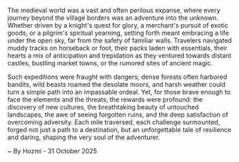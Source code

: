 
The medieval world was a vast and often perilous expanse, where every journey beyond the village borders was an adventure into the unknown. Whether driven by a knight's quest for glory, a merchant's pursuit of exotic goods, or a pilgrim's spiritual yearning, setting forth meant embracing a life under the open sky, far from the safety of familiar walls. Travelers navigated muddy tracks on horseback or foot, their packs laden with essentials, their hearts a mix of anticipation and trepidation as they ventured towards distant castles, bustling market towns, or the rumored sites of ancient magic.

Such expeditions were fraught with dangers; dense forests often harbored bandits, wild beasts roamed the desolate moors, and harsh weather could turn a simple path into an impassable ordeal. Yet, for those brave enough to face the elements and the threats, the rewards were profound: the discovery of new cultures, the breathtaking beauty of untouched landscapes, the awe of seeing forgotten ruins, and the deep satisfaction of overcoming adversity. Each mile traversed, each challenge surmounted, forged not just a path to a destination, but an unforgettable tale of resilience and daring, shaping the very soul of the adventurer.

~ By Hozmi - 31 October 2025

